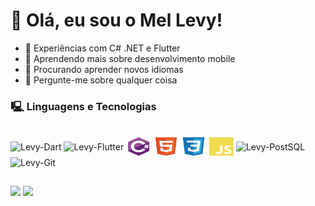 # 👋 Olá, eu sou o Mel Levy!
- 🔭 Experiências com C# .NET e Flutter
- 🌱 Aprendendo mais sobre desenvolvimento mobile
- 📖 Procurando aprender novos idiomas
- 💬 Pergunte-me sobre qualquer coisa


### 🖳 Linguagens e Tecnologias
  <div style="display: inline_block"><br>
  <img align="center" alt="Levy-Dart" height="30" width="40" src="https://cdn.jsdelivr.net/gh/devicons/devicon@latest/icons/dart/dart-plain.svg">
  <img align="center" alt="Levy-Flutter" height="30" width="40" src="https://cdn.jsdelivr.net/gh/devicons/devicon@latest/icons/flutter/flutter-original.svg">
  <img align="center" alt="Levy-Csharp" height="30" width="40" src="https://raw.githubusercontent.com/devicons/devicon/master/icons/csharp/csharp-original.svg">
  <img align="center" alt="Levy-HTML" height="30" width="40" src="https://raw.githubusercontent.com/devicons/devicon/master/icons/html5/html5-original.svg">
  <img align="center" alt="Levy-CSS" height="30" width="40" src="https://raw.githubusercontent.com/devicons/devicon/master/icons/css3/css3-original.svg">
  <img align="center" alt="Levy-Js" height="30" width="40" src="https://raw.githubusercontent.com/devicons/devicon/master/icons/javascript/javascript-plain.svg">
  <img align="center" alt="Levy-PostSQL" height="30" width="40" src="https://cdn.jsdelivr.net/gh/devicons/devicon@latest/icons/postgresql/postgresql-original.svg">
  <img align="center" alt="Levy-Git" height="30" width="40" src="https://cdn.jsdelivr.net/gh/devicons/devicon@latest/icons/git/git-original.svg">
  
</div>
  
  ##
 
<div> 
<a href = "mellevy01@gmail.com"><img src="https://img.shields.io/badge/-Gmail-%23333?style=for-the-badge&logo=gmail&logoColor=white" target="_blank"></a>
  <a href="https://www.linkedin.com/in/mel-levy-da-silva-freitas-0943a91b6/" target="_blank"><img src="https://img.shields.io/badge/-LinkedIn-%230077B5?style=for-the-badge&logo=linkedin&logoColor=white" target="_blank"></a> 
  
</div>



